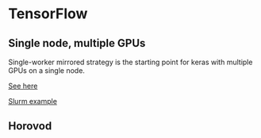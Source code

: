 # TensorFlow

## Single node, multiple GPUs

Single-worker mirrored strategy is the starting point for keras with multiple GPUs on a single node.

[See here](https://www.tensorflow.org/tutorials/distribute/keras)

[Slurm example](https://towardsdatascience.com/train-a-neural-network-on-multi-gpu-with-tensorflow-42fa5f51b8af)

## Horovod

